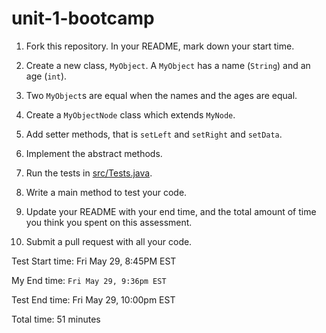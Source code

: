 # unit-1-bootcamp

1. Fork this repository. In your README, mark down your start time.

2. Create a new class, `MyObject`. A `MyObject` has a name (`String`) and an age (`int`).

3. Two `MyObject`s are equal when the names and the ages are equal.

4. Create a `MyObjectNode` class which extends `MyNode`.

5. Add setter methods, that is `setLeft` and `setRight` and `setData`.

6. Implement the abstract methods.

7. Run the tests in [src/Tests.java](src/Tests.java).

8. Write a main method to test your code.

9. Update your README with your end time, and the total amount of time you think you spent on this assessment.

10. Submit a pull request with all your code.


Test Start time: Fri May 29, 8:45PM EST

My End time: `Fri May 29, 9:36pm EST`

Test End time: Fri May 29, 10:00pm EST

Total time: 51 minutes
